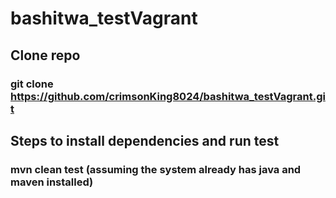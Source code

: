 # bashitwa_testVagrant

## Clone repo

### git clone https://github.com/crimsonKing8024/bashitwa_testVagrant.git

## Steps to install dependencies and run test

### mvn clean test (assuming the system already has java and maven installed)
